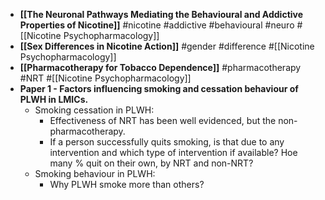 - **[[The Neuronal Pathways Mediating the Behavioural and Addictive Properties of Nicotine]]** #nicotine #addictive #behavioural #neuro #[[Nicotine Psychopharmacology]]
- **[[Sex Differences in Nicotine Action]]** #gender #difference #[[Nicotine Psychopharmacology]]
- **[[Pharmacotherapy for Tobacco Dependence]]** #pharmacotherapy #NRT #[[Nicotine Psychopharmacology]]
- **Paper 1 - Factors influencing smoking and cessation behaviour of PLWH in LMICs.**
	- Smoking cessation in PLWH:
		- Effectiveness of NRT has been well evidenced, but the non-pharmacotherapy.
		- If a person successfully quits smoking, is that due to any intervention and which type of intervention if available? Hoe many % quit on their own, by NRT and non-NRT?
	- Smoking behaviour in PLWH:
		- Why PLWH smoke more than others?